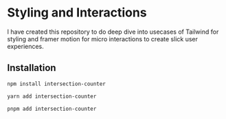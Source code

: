 # Styling and Interactions

I have created this repository to do deep dive into usecases of Tailwind for styling and framer motion for micro interactions to create slick user experiences.

[](https://user-images.githubusercontent.com/52901335/224395766-31a5c965-3025-4369-92c8-06eab879fe27.mov)

## Installation

```bash
npm install intersection-counter

yarn add intersection-counter

pnpm add intersection-counter
```
